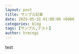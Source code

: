 ```yaml
---
layout: post
title: サンプル記事
date: 2025-05-31 01:00:00 +0900
categories: blog
tags: [サンプル,テスト]
author: hrmcngs
---
```

test
